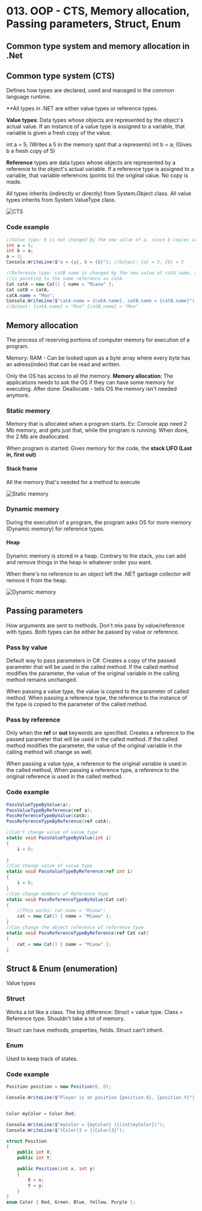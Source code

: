 
# 013. OOP - CTS, Memory allocation, Passing parameters, Struct, Enum

## Common type system and memory allocation in .Net

## Common type system (CTS)

Defines how types are declared, used and managed in the common language runtime.

**All types in .NET are either value types or reference types.

**Value types**: Data types whose objects are represented by the object's actual value. If an instance of a value type is assigned to a variable, that variable is given a fresh copy of the value.

int a = 5; (Writes a 5 in the memory spot that a represents)
int b = a; (Gives b a fresh copy of 5)

**Reference** types are data types whose objects are represented by a reference to the object's actual variable. If a reference type is assigned to a variable, that variable references (points to) the original value. No copy is made.

All types inherits (indirectly or directly) from System.Object class.
All value types inherits from System.ValueType class.

![CTS](Bilder/CTS.png)

### Code example
```c#
//Value type: b is not changed by the new value of a, since b copies value from a.
int a = 5;
int b = a;
a = 3;
Console.WriteLine($"a = {a}, b = {b}"); //Output: {a} = 3, {b} = 5

//Reference type: catB name is changed by the new value of catA name, since catB
//is pointing to the same reference as catA.
Cat catA = new Cat() { name = "Miaow" };
Cat catB = catA;
catA.name = "Moo";
Console.WriteLine($"catA.name = {catA.name}, catB.name = {catB.name}"); 
//Output: {catA.name} = "Moo" {catB.name} = "Moo"

```
## Memory allocation
The process of reserving portions of computer memory for execution of a program.

Memory: RAM - Can be looked upon as a byte array where every byte has an adress(index) that can be read and written.

Only the OS has access to all the memory.
**Memory allocation**: The applications needs to ask the OS if they can have some memory for executing. After done: Deallocate - tells OS the memory isn't needed anymore.

### Static memory
Memory that is allocated when a program starts. Ex: Console app need 2 Mb memory, and gets just that, while the program is running. When done, the 2 Mb are deallocated.

When program is started:
Gives memory for the code, the **stack LIFO (Last in, first out)**
#### Stack frame 
All the memory that's needed for a method to execute

![Static memory](Bilder/Memory_Allocation.png)
### Dynamic memory

During the execution of a program, the program asks OS for more memory (Dynamic memory) for reference types.
#### Heap
Dynamic memory is stored in a heap. Contrary to the stack, you can add and remove things in the heap in whatever order you want. 

When there's no reference to an object left the .NET garbage collector will remove it from the heap.

![Dynamic memory](Bilder/Memory_Allocation_Dynamic.png)

## Passing parameters
How arguments are sent to methods. Don't mix pass by value/reference with types. Both types can be either be passed by value or reference.

### Pass by value
Default way to pass parameters in C#. 
Creates a copy of the passed parameter that will be used in the called method. 
If the called method modifies the parameter, the value of the original variable in the calling method remains unchanged.  

When passing a value type, the value is copied to the parameter of called method. 
When passing a reference type, the reference to the instance of the type is copied to the parameter of the called method.
### Pass by reference
Only when the **ref** or **out** keywords are specified. 
Creates a reference to the passed parameter that will be used in the called method. 
If the called method modifies the parameter, the value of the original variable in the calling method will change as well.  

When passing a value type, a reference to the original variable is used in the called method,
When passing a reference type, a reference to the original reference is used in the called method.

### Code example
```c#
PassValueTypeByValue(a);
PassValueTypeByReference(ref a);
PassReferenceTypeByValue(catA);
PassReferenceTypeByReference(ref catA);

//Can't change value of value type
static void PassValueTypeByValue(int i)
{
    i = 0;
    
}
//Can change value of value type
static void PassValueTypeByReference(ref int i)
{
    i = 0;
}
//Can change members of Reference type
static void PassReferenceTypeByValue(Cat cat)
{
    //This works: cat.name = "Miaow";
    cat = new Cat() { name = "Miaow" };
}
//Can change the object reference of reference type
static void PassReferenceTypeByReference(ref Cat cat)
{
    cat = new Cat() { name = "Miaow" };
}
```

## Struct & Enum (enumeration)
Value types

### Struct
Works a lot like a class. The big difference: Struct = value type. Class = Reference type.
Shouldn't take a lot of memory.

Struct can have methods, properties, fields.
Struct can't inherit.

### Enum
Used to keep track of states.

### Code example
```c#
Position position = new Position(0, 0);

Console.WriteLine($"Player is at position {position.X}, {position.Y}");


Color myColor = Color.Red;

Console.WriteLine($"myColor = {myColor} ({(int)myColor})");
Console.WriteLine($"(Color)3 = {(Color)3}");

struct Position
{
    public int X;
    public int Y;

    public Position(int x, int y)
    {
        X = x;
        Y = y;
    }
}
enum Color { Red, Green, Blue, Yellow, Purple };
```

